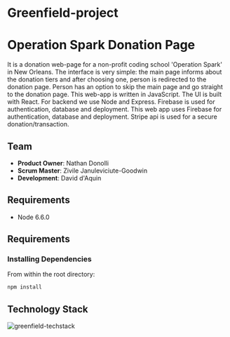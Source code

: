 # Greenfield-project

# Operation Spark Donation Page

It is a donation web-page for a non-profit coding school 'Operation Spark' in New Orleans.
The interface is very simple: the main page informs about the donation tiers and after choosing one, person
is redirected to the donation page. Person has an option to skip the main page and go straight to the donation page.
This web-app is written in JavaScript. The UI is built with React.
For backend we use Node and Express. Firebase is used for authentication, database and deployment.
This web app uses Firebase for authentication, database and deployment.
Stripe api is used for a secure donation/transaction.

## Team

  - __Product Owner__: Nathan Donolli
  - __Scrum Master__: Zivile Januleviciute-Goodwin
  - __Development__: David d'Aquin

## Requirements

- Node 6.6.0

## Requirements

### Installing Dependencies

From within the root directory:

```sh
npm install
```
## Technology Stack

![greenfield-techstack](https://cloud.githubusercontent.com/assets/16345573/19017132/7bf7c836-87f5-11e6-9064-1b077c42985e.jpg)
